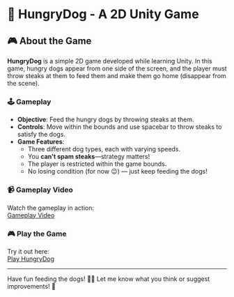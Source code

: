 # 🐶 HungryDog - A 2D Unity Game  

## 🎮 About the Game  
**HungryDog** is a simple 2D game developed while learning Unity. In this game, hungry dogs appear from one side of the screen, and the player must throw steaks at them to feed them and make them go home (disappear from the scene).  

### 🕹️ Gameplay  
- **Objective**: Feed the hungry dogs by throwing steaks at them.  
- **Controls**: Move within the bounds and use spacebar to throw steaks to satisfy the dogs.  
- **Game Features**:  
  - Three different dog types, each with varying speeds.  
  - You **can't spam steaks**—strategy matters!  
  - The player is restricted within the game bounds.  
  - No losing condition (for now 😉) — just keep feeding the dogs!  

### 📹 Gameplay Video  
Watch the gameplay in action:  
[Gameplay Video](https://github.com/user-attachments/assets/e6dc5f10-03c9-4307-839d-1d66deb8ac95)  

### 🎮 Play the Game  
Try it out here:  
[Play HungryDog](https://play.unity.com/en/games/2a2981df-a42d-4837-85d3-0c5412916206/feed-the-dogs/edit)  

---

Have fun feeding the dogs! 🥩🐶 Let me know what you think or suggest improvements! 🚀  
